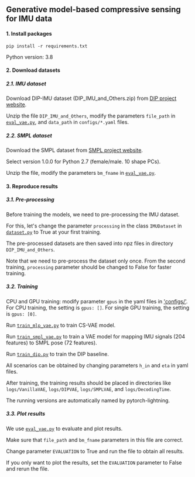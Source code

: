 ## Generative model-based compressive sensing for IMU data

#### 1. Install packages
`pip install -r requirements.txt`

Python version: 3.8

#### 2. Download datasets
##### 2.1. IMU dataset
Download DIP-IMU dataset (DIP_IMU_and_Others.zip) from [DIP project website](https://dip.is.tuebingen.mpg.de/index.html).

Unzip the file `DIP_IMU_and_Others`, modify the parameters `file_path` in [`eval_vae.py`](eval_vae.py),  and `data_path` in `configs/*.yaml` files.

##### 2.2. SMPL dataset
Download the SMPL dataset from [SMPL project website](https://smpl.is.tue.mpg.de/download.php).

Select version 1.0.0 for Python 2.7 (female/male. 10 shape PCs).

Unzip the file, modify the parameters `bm_fname` in [`eval_vae.py`](eval_vae.py).

#### 3. Reproduce results
##### 3.1. Pre-processing
Before training the models, we need to pre-processing the IMU dataset.

For this, let's change the parameter `processing` in the class `IMUDataset` in [`dataset.py`](dataset.py) to True at your first training.

The pre-processed datasets are then saved into npz files in directory `DIP_IMU_and_Others`.

Note that we need to pre-process the dataset only once. From the second training, `processing` parameter should be changed 
to False for faster training.

##### 3.2. Training
CPU and GPU training: modify parameter `gpus` in the yaml files in ['configs/'](configs). 
For CPU training, the setting is `gpus: []`.
For single GPU training, the setting is `gpus: [0]`.

Run [`train_mlp_vae.py`](train_mlp_vae.py) to train CS-VAE model.

Run [`train_smpl_vae.py`](train_smpl_vae.py) to train a VAE model for mapping IMU signals (204 features) to SMPL pose (72 features).

Run [`train_dip.py`](train_dip.py) to train the DIP baseline.

All scenarios can be obtained by changing parameters `h_in` and `eta` in yaml files.

After training, the training results should be placed in directories like `logs/VanillaVAE`, `logs/DIPVAE`, 
`logs/SMPLVAE`, and `logs/DecodingTime`.

The running versions are automatically named by pytorch-lightning.

##### 3.3. Plot results
We use [`eval_vae.py`](eval_vae.py) to evaluate and plot results. 

Make sure that `file_path` and `bm_fname` parameters in this file are correct.

Change parameter `EVALUATION` to True and run the file to obtain all results. 

If you only want to plot the results, set the `EVALUATION` parameter to False and rerun the file.
